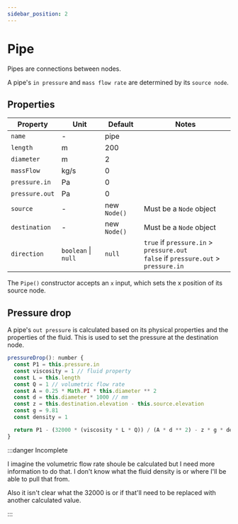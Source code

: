 ```yaml
---
sidebar_position: 2
---
```


# Pipe

Pipes are connections between nodes.

A pipe's `in pressure` and `mass flow rate` are determined by its `source node`.

## Properties

| Property       | Unit                | Default      | Notes                                                                                  |
| -------------- | ------------------- | ------------ | -------------------------------------------------------------------------------------- |
| `name`         | -                   | pipe         |                                                                                        |
| `length`       | m                   | 200          |                                                                                        |
| `diameter`     | m                   | 2            |                                                                                        |
| `massFlow`     | kg/s                | 0            |                                                                                        |
| `pressure.in`  | Pa                  | 0            |                                                                                        |
| `pressure.out` | Pa                  | 0            |                                                                                        |
| `source`       | -                   | new `Node()` | Must be a `Node` object                                                                |
| `destination`  | -                   | new `Node()` | Must be a `Node` object                                                                |
| `direction`    | `boolean` \| `null` | `null`       | `true` if `pressure.in` > `pressure.out`<br/>`false` if `pressure.out` > `pressure.in` |

The `Pipe()` constructor accepts an `x` input, which sets the x position of its source node.

## Pressure drop

A pipe's `out pressure` is calculated based on its physical properties and the properties of the fluid. This is used to set the pressure at the destination node.

```js {5,10}
pressureDrop(): number {
  const P1 = this.pressure.in
  const viscosity = 1 // fluid property
  const L = this.length
  const Q = 1 // volumetric flow rate
  const A = 0.25 * Math.PI * this.diameter ** 2
  const d = this.diameter * 1000 // mm
  const z = this.destination.elevation - this.source.elevation
  const g = 9.81
  const density = 1

  return P1 - (32000 * (viscosity * L * Q)) / (A * d ** 2) - z * g * density
}
```

:::danger Incomplete

I imagine the volumetric flow rate shoule be calculated but I need more information to do that. I don't know what the fluid density is or where I'll be able to pull that from.

Also it isn't clear what the 32000 is or if that'll need to be replaced with another calculated value.

:::
